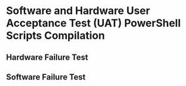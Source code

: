 # Software and Hardware User Acceptance Test (UAT) PowerShell Scripts Compilation
## Hardware Failure Test
## Software Failure Test

